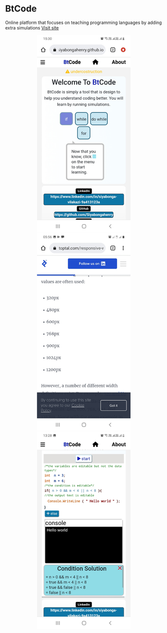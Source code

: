 # BtCode
Online platform that focuses on teaching programming languages by adding extra simulations
<a href="https://siyabongahenry.github.io/BtCode/">Visit site</a>
<p align="center">
  <img style="max-width:300px" src="https://github.com/Siyabongahenry/Project-Images/blob/main/BtCode/img1.jpg"/>
  <img style="max-width:300px" src="https://github.com/Siyabongahenry/Project-Images/blob/main/BtCode/img2.jpg"/>
  <img style="max-width:300px" src="https://github.com/Siyabongahenry/Project-Images/blob/main/BtCode/img3.jpg"/>
</p>
